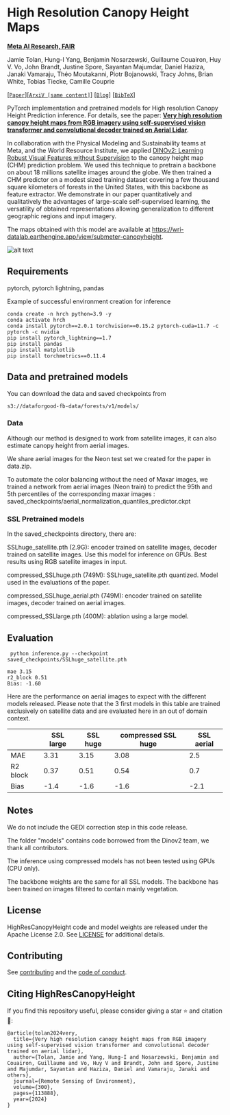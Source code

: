 # High Resolution Canopy Height Maps

**[Meta AI Research, FAIR](https://ai.facebook.com/research/)**

Jamie Tolan,
Hung-I Yang, 
Benjamin Nosarzewski,
Guillaume Couairon, 
Huy V. Vo, 
John Brandt, 
Justine Spore, 
Sayantan Majumdar, 
Daniel Haziza, 
Janaki Vamaraju, 
Théo Moutakanni, 
Piotr Bojanowski, 
Tracy Johns, 
Brian White, 
Tobias Tiecke, 
Camille Couprie

[[`Paper`](https://doi.org/10.1016/j.rse.2023.113888)][[`ArxiV [same content]`](https://arxiv.org/abs/2304.07213)] [[`Blog`](https://research.facebook.com/blog/2023/4/every-tree-counts-large-scale-mapping-of-canopy-height-at-the-resolution-of-individual-trees/)] [[`BibTeX`](#citing-HighResCanopyHeight)]



PyTorch implementation and pretrained models for High resolution Canopy Height Prediction inference. For details, see the paper: 
**[Very high resolution canopy height maps from RGB imagery using self-supervised  vision transformer and convolutional decoder trained on Aerial Lidar](https://arxiv.org/abs/2304.07213)**.

In collaboration with the Physical Modeling and Sustainability teams at Meta, and the World Resource Institute, we applied [DINOv2: Learning Robust Visual Features without Supervision](https://arxiv.org/abs/2304.07193) to the canopy height map (CHM) prediction problem. We used this technique to pretrain a backbone on about 18 millions satellite images around the globe. We then trained a CHM predictor on a modest sized training dataset covering a few thousand square kilometers of forests in the United States, with this backbone as feature extractor. 
We demonstrate in our paper quantitatively and qualitatively the advantages of large-scale self-supervised learning, the versatility of obtained representations allowing generalization to different geographic regions and input imagery.

The maps obtained with this model are available at https://wri-datalab.earthengine.app/view/submeter-canopyheight. 
  

![alt text](https://github.com/facebookresearch/HighResCanopyHeight/blob/main/fig_0_1_2.png)

## Requirements

pytorch,
pytorch lightning,
pandas

Example of successful environment creation for inference

```
conda create -n hrch python=3.9 -y
conda activate hrch
conda install pytorch==2.0.1 torchvision==0.15.2 pytorch-cuda=11.7 -c pytorch -c nvidia
pip install pytorch_lightning==1.7 
pip install pandas
pip install matplotlib
pip install torchmetrics==0.11.4
```


## Data and pretrained models

You can download the data and saved checkpoints from 
```
s3://dataforgood-fb-data/forests/v1/models/
```

### Data

Although our method is designed to work from satellite images, it can also estimate canopy height from aerial images.

We share aerial images for the Neon test set we created for the paper in data.zip. 

To automate the color balancing without the need of Maxar images, we trained a network from aerial images (Neon train) to predict the 95th and 5th percentiles of the corresponding maxar images : saved_checkpoints/aerial_normalization_quantiles_predictor.ckpt

### SSL Pretrained models

In the saved_checkpoints directory, there are:

SSLhuge_satellite.pth (2.9G): encoder trained on satellite images, decoder trained on satellite images. Use this model for inference on GPUs. Best results using RGB satellite images in input. 

compressed_SSLhuge.pth (749M): SSLhuge_satellite.pth quantized. Model used in the evaluations of the paper.

compressed_SSLhuge_aerial.pth (749M): encoder trained on satellite images, decoder trained on aerial images.

compressed_SSLlarge.pth (400M): ablation using a large model.

## Evaluation

```
 python inference.py --checkpoint saved_checkpoints/SSLhuge_satellite.pth 
```
```
mae 3.15
r2_block 0.51
Bias: -1.60
```

Here are the performance on aerial images to expect with the different models released. Please note that the 3 first models in this table are trained exclusively on satellite data and are evaluated here in an out of domain context. 

| | SSL large | SSL huge | compressed SSL huge | SSL aerial|
| --- | ---| --- | --- | ---| 
| MAE| 3.31  | 3.15  | 3.08 | 2.5 |
| R2 block | 0.37 | 0.51 | 0.54 | 0.7 |
| Bias | -1.4| -1.6 | -1.6 | -2.1 |

## Notes

We do not include the GEDI correction step in this code release. 

The folder "models" contains code borrowed from the Dinov2 team, we thank all contributors.

The inference using compressed models has not been tested using GPUs (CPU only).

The backbone weights are the same for all SSL models. The backbone has been trained on  images filtered to contain mainly vegetation. 

## License

HighResCanopyHeight code and model weights are released under the Apache License 2.0. See [LICENSE](LICENSE) for additional details.

## Contributing

See [contributing](CONTRIBUTING.md) and the [code of conduct](CODE_OF_CONDUCT.md).

## Citing HighResCanopyHeight

If you find this repository useful, please consider giving a star :star: and citation :t-rex::

```
@article{tolan2024very,
  title={Very high resolution canopy height maps from RGB imagery using self-supervised vision transformer and convolutional decoder trained on aerial lidar},
  author={Tolan, Jamie and Yang, Hung-I and Nosarzewski, Benjamin and Couairon, Guillaume and Vo, Huy V and Brandt, John and Spore, Justine and Majumdar, Sayantan and Haziza, Daniel and Vamaraju, Janaki and others},
  journal={Remote Sensing of Environment},
  volume={300},
  pages={113888},
  year={2024}
}
```

